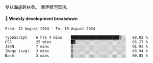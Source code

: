 梦从海底跨枯桑。
阅尽银河风浪。


#### 📝 Weekly development breakdown

<!--START_SECTION:waka-->

```txt
From: 12 August 2024 - To: 19 August 2024

TypeScript    6 hrs 4 mins    ██████████████████████▒░░   89.92 %
CSS           25 mins         █▓░░░░░░░░░░░░░░░░░░░░░░░   06.27 %
JSON          7 mins          ▒░░░░░░░░░░░░░░░░░░░░░░░░   01.93 %
Image (svg)   3 mins          ▒░░░░░░░░░░░░░░░░░░░░░░░░   00.94 %
Bash          3 mins          ▒░░░░░░░░░░░░░░░░░░░░░░░░   00.85 %
```

<!--END_SECTION:waka-->



